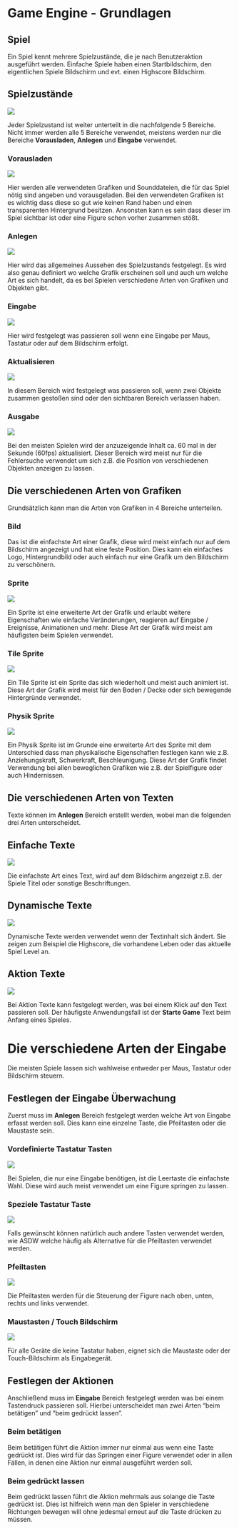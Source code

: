 # Game Engine - Grundlagen

## Spiel
Ein Spiel kennt mehrere Spielzustände, die je nach Benutzeraktion ausgeführt werden.
Einfache Spiele haben einen Startbildschirm, den eigentlichen Spiele Bildschirm und evt. einen Highscore Bildschirm.

## Spielzustände
![][game_states]

Jeder Spielzustand ist weiter unterteilt in die nachfolgende 5 Bereiche.
Nicht immer werden alle 5 Bereiche verwendet, meistens werden nur die Bereiche **Vorausladen**, **Anlegen** und **Eingabe** verwendet.

### Vorausladen
![][preload_area]

Hier werden alle verwendeten Grafiken und Sounddateien, die für das Spiel nötig sind angeben und vorausgeladen.
Bei den verwendeten Grafiken ist es wichtig dass diese so gut wie keinen Rand haben und einen transparenten Hintergrund besitzen.
Ansonsten kann es sein dass dieser im Spiel sichtbar ist oder eine Figure schon vorher zusammen stößt.

### Anlegen
![][create_area]

Hier wird das allgemeines Aussehen des Spielzustands festgelegt.
Es wird also genau definiert wo welche Grafik erscheinen soll und auch um welche Art es sich handelt, da es bei Spielen verschiedene Arten von Grafiken und Objekten gibt.

### Eingabe
![][input_area]

Hier wird festgelegt was passieren soll wenn eine Eingabe per Maus, Tastatur oder auf dem Bildschirm erfolgt.

### Aktualisieren
![][update_area]

In diesem Bereich wird festgelegt was passieren soll, wenn zwei Objekte zusammen gestoßen sind oder den sichtbaren Bereich verlassen haben.

### Ausgabe
![][render_area]

Bei den meisten Spielen wird der anzuzeigende Inhalt ca. 60 mal in der Sekunde (60fps) aktualisiert.
Dieser Bereich wird meist nur für die Fehlersuche verwendet um sich z.B. die Position von verschiedenen Objekten anzeigen zu lassen.

## Die verschiedenen Arten von Grafiken
Grundsätzlich kann man die Arten von Grafiken in 4 Bereiche unterteilen.

### Bild
Das ist die einfachste Art einer Grafik, diese wird meist einfach nur auf dem Bildschirm angezeigt und hat eine feste Position.
Dies kann ein einfaches Logo, Hintergrundbild oder auch einfach nur eine Grafik um den Bildschirm zu verschönern.

### Sprite
![][sprite]

Ein Sprite ist eine erweiterte Art der Grafik und erlaubt weitere Eigenschaften wie einfache Veränderungen, reagieren auf Eingabe / Ereignisse, Animationen und mehr.
Diese Art der Grafik wird meist am häufigsten beim Spielen verwendet.

### Tile Sprite
![][tile_sprite]

Ein Tile Sprite ist ein Sprite das sich wiederholt und meist auch animiert ist.
Diese Art der Grafik wird meist für den Boden / Decke oder sich bewegende Hintergründe verwendet.

### Physik Sprite
![][physic_sprite]

Ein Physik Sprite ist im Grunde eine erweiterte Art des Sprite mit dem Unterschied dass man physikalische Eigenschaften festlegen kann wie z.B. Anziehungskraft, Schwerkraft, Beschleunigung.
Diese Art der Grafik findet Verwendung bei allen beweglichen Grafiken wie z.B. der Spielfigure oder auch Hindernissen.

## Die verschiedenen Arten von Texten
Texte können im **Anlegen** Bereich erstellt werden, wobei man die folgenden drei Arten unterscheidet.

## Einfache Texte
![][text_block]

Die einfachste Art eines Text, wird auf dem Bildschirm angezeigt z.B. der Spiele Titel oder sonstige Beschriftungen.

## Dynamische Texte
![][dynamic_text_block]

Dynamische Texte werden verwendet wenn der Textinhalt sich ändert.
Sie zeigen zum Beispiel die Highscore, die vorhandene Leben oder das aktuelle Spiel Level an.

## Aktion Texte
![][action_text_block]

Bei Aktion Texte kann festgelegt werden, was bei einem Klick auf den Text passieren soll.
Der häufigste Anwendungsfall ist der **Starte Game** Text beim Anfang eines Spieles.

# Die verschiedene Arten der Eingabe
Die meisten Spiele lassen sich wahlweise entweder per Maus, Tastatur oder Bildschirm steuern.

## Festlegen der Eingabe Überwachung
Zuerst muss im **Anlegen** Bereich festgelegt werden welche Art von Eingabe erfasst werden soll. Dies kann eine einzelne Taste, die Pfeiltasten oder die Maustaste sein.

### Vordefinierte Tastatur Tasten
![][capture_spacebar]

Bei Spielen, die nur eine Eingabe benötigen, ist die Leertaste die einfachste Wahl.
Diese wird auch meist verwendet um eine Figure springen zu lassen.

### Speziele Tastatur Taste
![][capture_keyboard_key]

Falls gewünscht können natürlich auch andere Tasten verwendet werden, wie ASDW welche häufig als Alternative für die Pfeiltasten verwendet werden.

### Pfeiltasten
![][capture_cursor_keys]

Die Pfeiltasten werden für die Steuerung der Figure nach oben, unten, rechts und links verwendet.

### Maustasten / Touch Bildschirm
![][capture_mouse_keys]

Für alle Geräte die keine Tastatur haben, eignet sich die Maustaste oder der Touch-Bildschirm als Eingabegerät.

## Festlegen der Aktionen
Anschließend muss im **Eingabe** Bereich festgelegt werden was bei einem Tastendruck passieren soll.
Hierbei unterscheidet man zwei Arten “beim betätigen” und “beim gedrückt lassen”.

### Beim betätigen
Beim betätigen führt die Aktion immer nur einmal aus wenn eine Taste gedrückt ist.
Dies wird für das Springen einer Figure verwendet oder in allen Fällen, in denen eine Aktion nur einmal ausgeführt werden soll.

### Beim gedrückt lassen
Beim gedrückt lassen führt die Aktion mehrmals aus solange die Taste gedrückt ist.
Dies ist hilfreich wenn man den Spieler in verschiedene Richtungen bewegen will ohne jedesmal erneut auf die Taste drücken zu müssen.


[game_states]: images/game_states.png

[preload_area]: images/preload_area.png
[create_area]: images/create_area.png
[input_area]: images/input_area.png
[update_area]: images/update_area.png
[render_area]: images/render_area.png

[sprite]: images/sprite.png
[tile_sprite]: images/tile_sprite.png
[physic_sprite]: images/physic_sprite.png

[text_block]: images/text_block.png
[dynamic_text_block]: images/dynamic_text_block.png
[action_text_block]: images/action_text_block.png

[capture_spacebar]: images/capture_spacebar.png
[capture_keyboard_key]: images/capture_keyboard_key.png
[capture_cursor_keys]: images/capture_cursor_keys.png
[capture_mouse_keys]: images/capture_mouse_keys.png
